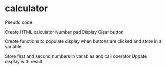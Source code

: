 # calculator

Pseudo code

<!-- Create functions for operators
    Add
    Subrtact
    Multiply
    Divide -->

<!-- Create variables to update display -->

<!-- Create operate function that takes an operator and two numbers, then calls the operator function -->

Create HTML calculator
    Number pad
    Display
    Clear button

Create functions to populate display when buttons are clicked and store in a variable

Store first and second numbers in variables and call operator
Update display with result